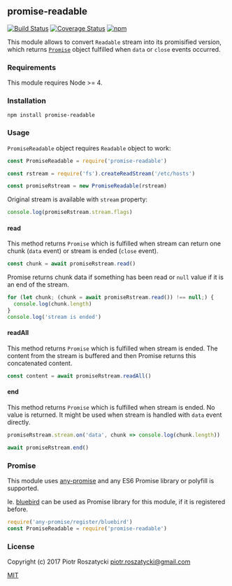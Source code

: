 ## promise-readable

[![Build Status](https://secure.travis-ci.org/dex4er/js-promise-readable.svg)](http://travis-ci.org/dex4er/js-promise-readable) [![Coverage Status](https://coveralls.io/repos/github/dex4er/js-promise-readable/badge.svg)](https://coveralls.io/github/dex4er/js-promise-readable) [![npm](https://img.shields.io/npm/v/promise-readable.svg)](https://www.npmjs.com/package/promise-readable)

This module allows to convert `Readable` stream into its promisified version, which returns [`Promise`](https://developer.mozilla.org/en-US/docs/Web/JavaScript/Reference/Global_Objects/Promise)
object fulfilled when `data` or `close` events occurred.

### Requirements

This module requires Node >= 4.

### Installation

```shell
npm install promise-readable
```

### Usage

`PromiseReadable` object requires `Readable` object to work:

```js
const PromiseReadable = require('promise-readable')

const rstream = require('fs').createReadStream('/etc/hosts')

const promiseRstream = new PromiseReadable(rstream)
```

Original stream is available with `stream` property:

```js
console.log(promiseRstream.stream.flags)
```

#### read

This method returns `Promise` which is fulfilled when stream can return one
chunk (`data` event) or stream is ended (`close` event).

```js
const chunk = await promiseRstream.read()
```

Promise returns chunk data if something has been read or `null` value if it is
an end of the stream.

```js
for (let chunk; (chunk = await promiseRstream.read()) !== null;) {
  console.log(chunk.length)
}
console.log('stream is ended')
```

#### readAll

This method returns `Promise` which is fulfilled when stream is ended. The
content from the stream is buffered and then Promise returns this concatenated
content.

```js
const content = await promiseRstream.readAll()
```

#### end

This method returns `Promise` which is fulfilled when stream is ended. No value
is returned. It might be used when stream is handled with `data` event directly.

```js
promiseRstream.stream.on('data', chunk => console.log(chunk.length))

await promiseRstream.end()
```

### Promise

This module uses [any-promise](https://www.npmjs.com/package/any-promise) and
any ES6 Promise library or polyfill is supported.

Ie. [bluebird](https://www.npmjs.com/package/bluebird) can be used as Promise
library for this module, if it is registered before.

```js
require('any-promise/register/bluebird')
const PromiseReadable = require('promise-readable')
```

### License

Copyright (c) 2017 Piotr Roszatycki <piotr.roszatycki@gmail.com>

[MIT](https://opensource.org/licenses/MIT)
